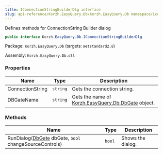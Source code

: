 ```yaml
---
title: IConnectionStringBuilderDlg interface
slug: api-reference/Korzh.EasyQuery.Db/Korzh.EasyQuery.Db namespace/iconnectionstringbuilderdlg-interface
---
```



Defines  methods for ConnectionString Builder dialog
```csharp
public interface Korzh.EasyQuery.Db.IConnectionStringBuilderDlg

```
Package: `Korzh.EasyQuery.Db` (targets: `netstandard2.0`)

Assembly: `Korzh.EasyQuery.Db.dll`

### Properties

| Name | Type | Description | 
| --- | --- | --- | 
| ConnectionString | `string` | Gets the connection string. | 
| DBGateName | `string` | Gets the name of [Korzh.EasyQuery.Db.DbGate](/api-reference/korzh-easyquery-db/korzh-easyquery-db-namespace/dbgate-class) object. | 


### Methods

| Name | Type | Description | 
| --- | --- | --- | 
| RunDialog([DbGate](/api-reference/korzh-easyquery-db/korzh-easyquery-db-namespace/dbgate-class) dbGate, `bool` changeSourceControls) | `bool` | Shows the dialog. |